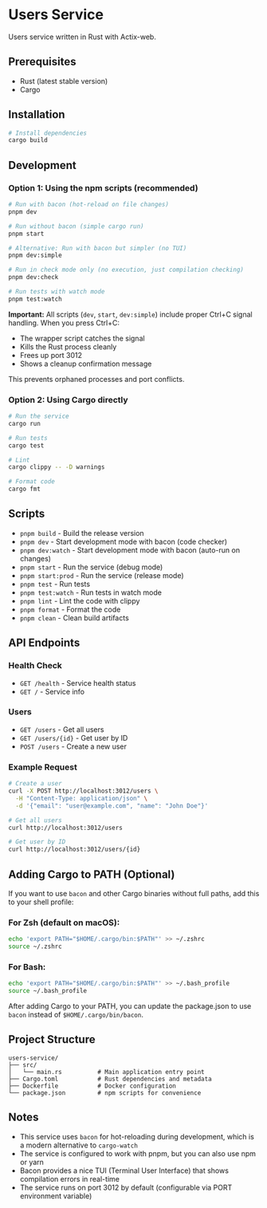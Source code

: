 # Users Service

Users service written in Rust with Actix-web.

## Prerequisites

- Rust (latest stable version)
- Cargo

## Installation

```bash
# Install dependencies
cargo build
```

## Development

### Option 1: Using the npm scripts (recommended)
```bash
# Run with bacon (hot-reload on file changes)
pnpm dev

# Run without bacon (simple cargo run)
pnpm start

# Alternative: Run with bacon but simpler (no TUI)
pnpm dev:simple

# Run in check mode only (no execution, just compilation checking)
pnpm dev:check

# Run tests with watch mode
pnpm test:watch
```

**Important:** All scripts (`dev`, `start`, `dev:simple`) include proper Ctrl+C signal handling. When you press Ctrl+C:
- The wrapper script catches the signal
- Kills the Rust process cleanly
- Frees up port 3012
- Shows a cleanup confirmation message

This prevents orphaned processes and port conflicts.

### Option 2: Using Cargo directly
```bash
# Run the service
cargo run

# Run tests
cargo test

# Lint
cargo clippy -- -D warnings

# Format code
cargo fmt
```

## Scripts

- `pnpm build` - Build the release version
- `pnpm dev` - Start development mode with bacon (code checker)
- `pnpm dev:watch` - Start development mode with bacon (auto-run on changes)
- `pnpm start` - Run the service (debug mode)
- `pnpm start:prod` - Run the service (release mode)
- `pnpm test` - Run tests
- `pnpm test:watch` - Run tests in watch mode
- `pnpm lint` - Lint the code with clippy
- `pnpm format` - Format the code
- `pnpm clean` - Clean build artifacts

## API Endpoints

### Health Check
- `GET /health` - Service health status
- `GET /` - Service info

### Users
- `GET /users` - Get all users
- `GET /users/{id}` - Get user by ID
- `POST /users` - Create a new user

### Example Request
```bash
# Create a user
curl -X POST http://localhost:3012/users \
  -H "Content-Type: application/json" \
  -d '{"email": "user@example.com", "name": "John Doe"}'

# Get all users
curl http://localhost:3012/users

# Get user by ID
curl http://localhost:3012/users/{id}
```

## Adding Cargo to PATH (Optional)

If you want to use `bacon` and other Cargo binaries without full paths, add this to your shell profile:

### For Zsh (default on macOS):
```bash
echo 'export PATH="$HOME/.cargo/bin:$PATH"' >> ~/.zshrc
source ~/.zshrc
```

### For Bash:
```bash
echo 'export PATH="$HOME/.cargo/bin:$PATH"' >> ~/.bash_profile
source ~/.bash_profile
```

After adding Cargo to your PATH, you can update the package.json to use `bacon` instead of `$HOME/.cargo/bin/bacon`.

## Project Structure

```
users-service/
├── src/
│   └── main.rs          # Main application entry point
├── Cargo.toml           # Rust dependencies and metadata
├── Dockerfile           # Docker configuration
└── package.json         # npm scripts for convenience
```

## Notes

- This service uses `bacon` for hot-reloading during development, which is a modern alternative to `cargo-watch`
- The service is configured to work with pnpm, but you can also use npm or yarn
- Bacon provides a nice TUI (Terminal User Interface) that shows compilation errors in real-time
- The service runs on port 3012 by default (configurable via PORT environment variable)

